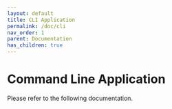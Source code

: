 ```yaml
---
layout: default
title: CLI Application
permalink: /doc/cli
nav_order: 1
parent: Documentation
has_children: true
---
```


# Command Line Application

Please refer to the following documentation.
